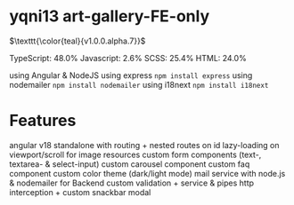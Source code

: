 
# yqni13 art-gallery-FE-only
$\texttt{\color{teal}{v1.0.0.alpha.7}}$

TypeScript: 48.0%
Javascript:  2.6%
      SCSS: 25.4%
      HTML: 24.0%

using Angular & NodeJS
using express ```npm install express```
using nodemailer ```npm install nodemailer```
using i18next ```npm install i18next```

# Features

angular v18 standalone with routing + nested routes on id
lazy-loading on viewport/scroll for image resources
custom form components (text-, textarea- & select-input)
custom carousel component
custom faq component
custom color theme (dark/light mode)
mail service with node.js & nodemailer for Backend
custom validation + service & pipes
http interception + custom snackbar modal


<br><br>


